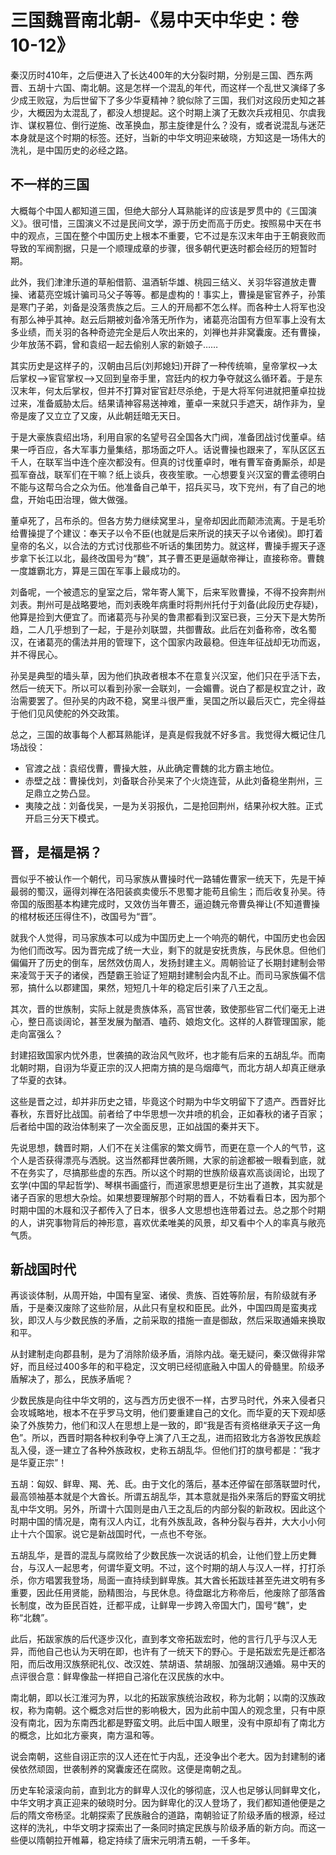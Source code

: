 # 三国魏晋南北朝-《易中天中华史：卷10-12》

秦汉历时410年，之后便进入了长达400年的大分裂时期，分别是三国、西东两晋、五胡十六国、南北朝。这是怎样一个混乱的年代，而这样一个乱世又演绎了多少成王败寇，为后世留下了多少华夏精神？貌似除了三国，我们对这段历史知之甚少，大概因为太混乱了，都没人想提起。这个时期上演了无数次兵戎相见、尔虞我诈、谋权篡位、倒行逆施、改革换血，那主旋律是什么？没有，或者说混乱与迷茫本身就是这个时期的标签。还好，当新的中华文明迎来破晓，方知这是一场伟大的洗礼，是中国历史的必经之路。

## 不一样的三国

大概每个中国人都知道三国，但绝大部分人耳熟能详的应该是罗贯中的《三国演义》。很可惜，三国演义不过是民间文学，源于历史而高于历史。按照易中天在书中的观点，三国在整个中国历史上根本不重要，它不过是东汉末年由于王朝衰败而导致的军阀割据，只是一个顺理成章的步骤，很多朝代更迭时都会经历的短暂时期。

此外，我们津津乐道的草船借箭、温酒斩华雄、桃园三结义、关羽华容道放走曹操、诸葛亮空城计骗司马父子等等。都是虚构的！事实上，曹操是宦官养子，孙策是寒门子弟，刘备是没落贵族之后。三人的开局都不怎么样。而各种士人将军也没有那么神乎其神。赵云后期被刘备冷落无所作为，诸葛亮治国有方但军事上没有太多业绩，而关羽的各种奇迹完全是后人吹出来的，刘禅也并非窝囊废。还有曹操，少年放荡不羁，曾和袁绍一起去偷别人家的新娘子……

其实历史是这样子的，汉朝由吕后(刘邦媳妇)开辟了一种传统嘛，皇帝掌权—>太后掌权—>宦官掌权—>又回到皇帝手里，宫廷内的权力争夺就这么循环着。于是东汉末年，何太后掌权，但并不打算对宦官赶尽杀绝，于是大将军何进就把董卓拉拢过来，准备威胁太后。结果请神容易送神难，董卓一来就只手遮天，胡作非为，皇帝是废了又立立了又废，从此朝廷暗无天日。

于是大豪族袁绍出场，利用自家的名望号召全国各大门阀，准备团战讨伐董卓。结果一呼百应，各大军事力量集结，那场面之吓人。话说曹操也跟来了，军队区区五千人，在联军当中连个座次都没有。但真的讨伐董卓时，唯有曹军奋勇厮杀，却是孤军奋战，联军们在干嘛？纸上谈兵，夜夜笙歌。一心想要复兴汉室的曹孟德明白不能与这帮乌合之众为伍。他准备自己单干，招兵买马，攻下兖州，有了自己的地盘，开始屯田治理，做大做强。

董卓死了，吕布杀的。但各方势力继续窝里斗，皇帝却因此而颠沛流离。于是毛玠给曹操提了个建议：奉天子以令不臣(也就是后来所说的挟天子以令诸侯)。即打着皇帝的名义，以合法的方式讨伐那些不听话的集团势力。就这样，曹操手握天子逐步拿下长江以北，最终改国号为“魏”，其子曹丕更是逼献帝禅让，直接称帝。曹魏一度雄霸北方，算是三国在军事上最成功的。

刘备呢，一个被遗忘的皇室之后，常年寄人篱下，后来军败曹操，不得不投奔荆州刘表。荆州可是战略要地，而刘表晚年病重时将荆州托付于刘备(此段历史存疑)，他算是捡到大便宜了。而诸葛亮与孙吴的鲁肃都看到汉室已衰，三分天下是大势所趋，二人几乎想到了一起，于是孙刘联盟，共御曹敌。此后在刘备称帝，改名蜀汉，在诸葛亮的儒法并用的管理下，这个国家内政最稳。但连年征战却无功而返，并不得民心。

孙吴是典型的墙头草，因为他们执政者根本不在意复兴汉室，他们只在乎活下去，然后一统天下。所以可以看到孙家一会联刘，一会媚曹。说白了都是权宜之计，政治需要罢了。但孙吴的内政不稳，窝里斗很严重，吴国之所以最后灭亡，完全得益于他们见风使舵的外交政策。

总之，三国的故事每个人都耳熟能详，是真是假我就不好多言。我觉得大概记住几场战役：
- 官渡之战：袁绍伐曹，曹操大胜，从此确定曹魏的北方霸主地位。
- 赤壁之战：曹操伐刘，刘备联合孙吴来了个火烧连营，从此刘备稳坐荆州，三足鼎立之势凸显。
- 夷陵之战：刘备伐吴，一是为关羽报仇，二是抢回荆州，结果孙权大胜。正式开启三分天下模式。

## 晋，是福是祸？

晋似乎不被认作一个朝代，司马家族从曹操时代一路辅佐曹家一统天下，先是干掉最弱的蜀汉，逼得刘禅在洛阳装疯卖傻乐不思蜀才能苟且偷生；而后收复孙吴。待帝国的版图基本构建完成时，又效仿当年曹丕，逼迫魏元帝曹奂禅让(不知道曹操的棺材板还压得住不)，改国号为“晋”。

就我个人觉得，司马家族本可以成为中国历史上一个响亮的朝代，中国历史也会因为他们而改写。因为晋完成了统一大业，剩下的就是安抚贵族，与民休息。但他们偏偏开了历史的倒车，居然效仿周人，发扬封建主义。周朝验证了长期封建制会带来凌驾于天子的诸侯，西楚霸王验证了短期封建制会内乱不止。而司马家族偏不信邪，搞什么以郡建国，果然，短短几十年的稳定后引来了八王之乱。

其次，晋的世族制，实际上就是贵族体系，高官世袭，致使那些官二代们毫无上进心，整日高谈阔论，甚至发展为酗酒、嗑药、娘炮文化。这样的人群管理国家，能走向富强么？

封建招致国家内忧外患，世袭搞的政治风气败坏，也才能有后来的五胡乱华。而南北朝时期，自诩为华夏正宗的汉人把南方搞的是乌烟瘴气，而北方胡人却真正继承了华夏的衣钵。

这些是晋之过，却并非历史之错，毕竟这个时期为中华文明留下了遗产。西晋好比春秋，东晋好比战国。前者给了中华思想一次井喷的机会，正如春秋的诸子百家；后者给中国的政治体制来了一次全面反思，正如战国的秦并天下。

先说思想，魏晋时期，人们不在关注儒家的繁文缛节，而更在意一个人的气节，这个人是否获得漂亮与洒脱。这当然都拜世袭所赐，大家的前途都被一眼看到底，就不在务实了，尽搞那些虚的东西。所以这个时期的世族阶级喜欢高谈阔论，出现了玄学(中国的早起哲学)、琴棋书画盛行，而道家思想更是衍生出了道教，其实就是诸子百家的思想大杂烩。如果想要理解那个时期的晋人，不妨看看日本，因为那个时期中国的木屐和汉子都传入了日本，很多人文思想也连带着过去。总之那个时期的人，讲究事物背后的神形意，喜欢优柔唯美的风景，却又看中个人的率真与敞亮气质。

## 新战国时代

再谈谈体制，从周开始，中国有皇室、诸侯、贵族、百姓等阶层，有阶级就有矛盾，于是秦汉废除了这些阶层，从此只有皇权和臣民。此外，中国四周是蛮夷戎狄，即汉人与少数民族的矛盾，之前采取的措施一直是御敌，然后采取通婚来换取和平。

从封建制走向郡县制，是为了消除阶级矛盾，消除内战。毫无疑问，秦汉做得非常好，而且经过400多年的和平稳定，汉文明已经彻底融入中国人的骨髓里。阶级矛盾解决了，那么，民族矛盾呢？

少数民族是向往中华文明的，这与西方历史很不一样，古罗马时代，外来入侵者只会攻城略地，根本不在乎罗马文明，他们要重建自己的文化。而华夏的天下观却感染了外族势力，他们和汉人在思想上是一致的，即“我是否有资格继承天子这一角色”。所以，西晋时期各种权利争夺上演了八王之乱，进而招致北方各游牧民族趁乱入侵，逐一建立了各种外族政权，史称五胡乱华。但他们打的旗号都是：“我才是华夏正宗”！

五胡：匈奴、鲜卑、羯、羌、氐。由于文化的落后，基本还停留在部落联盟时代，最高领袖基本就是个大酋长。所谓五胡乱华，其本意就是指外来落后的野蛮文明扰乱中华文明。另外，所谓十六国则是由八王之乱后的内部分裂的新政权。因此这个时期中国的情况是，南有汉人内讧，北有外族乱政，各种分裂与吞并，大大小小何止十六个国家。说它是新战国时代，一点也不夸张。

五胡乱华，是晋的混乱与腐败给了少数民族一次说话的机会，让他们登上历史舞台，与汉人一起思考，何谓华夏文明。不过，这个时期的胡人与汉人一样，打打杀杀，你方唱罢我登场，局面一直持续到鲜卑族。其大酋长拓跋珪甚至先进文明有多重要，因此任用贤能，励精图治，与民休息。待盘踞北方称帝后，他废除了部落酋长制度，改为臣民百姓，迁都平成，让鲜卑一步跨入帝国大门，国号“魏”，史称“北魏”。

此后，拓跋家族的后代逐步汉化，直到孝文帝拓跋宏时，他的言行几乎与汉人无异，而他自己也认为天明在即，也许有了一统天下的野心。于是拓跋宏先是迁都洛阳，而后改用汉族祭祀礼仪、改汉姓、禁胡语、禁胡服、加强胡汉通婚。易中天的点评很合意：鲜卑像盐一样把自己溶化在汉民族的水中。

南北朝，即以长江淮河为界，以北的拓跋家族统治政权，称为北朝；以南的汉族政权，称为南朝。这个概念对后世的影响极大，因为此前中国人的观念里，只有中原没有南北，因为东南西北都是野蛮文明。此后中国人眼里，没有中原却有了南北方的概念，比如北方豪爽，南方温和等。

说会南朝，这些自诩正宗的汉人还在忙于内乱，还没争出个老大。因为封建制的诸侯依然顽固，世袭制养的窝囊废还在腐败。这便是南朝之乱。

历史车轮滚滚向前，直到北方的鲜卑人汉化的够彻底，汉人也足够认同鲜卑文化，中华文明才真正迎来的破晓时分。因为鲜卑化的汉人登场了，我们都知道他便是之后的隋文帝杨坚。北朝探索了民族融合的道路，南朝验证了阶级矛盾的根源，经过这样的洗礼，中华文明才探索出了一条同时搞定民族与阶级矛盾的新方向。而这一些便以隋朝拉开帷幕，稳定持续了唐宋元明清五朝，一千多年。
